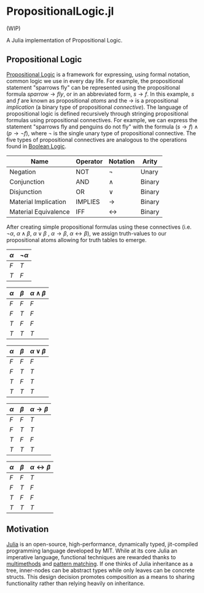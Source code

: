 # PropositionalLogic.jl

(WIP)

A Julia implementation of Propositional Logic.

## Propositional Logic

[Propositional Logic](https://en.wikipedia.org/wiki/Propositional_calculus) is a framework for expressing, using formal notation, 
common logic we use in every day life.
For example, the propositional statement "sparrows fly" can be represented using the propositional formula 
$\textit{sparrow}\rightarrow\textit{fly}$, or in an abbreviated form, $\textit{s}\rightarrow\textit{f}$.
In this example, $\textit{s}$ and $\textit{f}$ are known as propositional _atoms_ and the $\rightarrow$ is a propositional _implication_ (a binary
type of propositional _connective_).
The language of propositional logic is defined recursively through stringing propositional formulas using propositional connectives.
For example, we can express the statement "sparrows fly and penguins do not fly" with the formula $(\textit{s}\rightarrow\textit{f})\land(\textit{p}\rightarrow\neg\textit{f})$,
where $\neg$ is the single unary type of propositional connective.
The five types of propositional connectives are analogous to the operations found in [Boolean Logic](https://en.wikipedia.org/wiki/Boolean_algebra).

| Name                 | Operator | Notation          | Arity  |
|----------------------|----------|-------------------|--------|
| Negation             | NOT      | $\neg$            | Unary  |
| Conjunction          | AND      | $\land$           | Binary |
| Disjunction          | OR       | $\lor$            | Binary |
| Material Implication | IMPLIES  | $\rightarrow$     | Binary |
| Material Equivalence | IFF      | $\leftrightarrow$ | Binary |

After creating simple propositional formulas using these connectives (i.e. $\neg\alpha$, $\alpha\land\beta$, $\alpha\lor\beta$
, $\alpha\rightarrow\beta$, $\alpha\leftrightarrow\beta$), we assign truth-values to our propositional atoms allowing for truth 
tables to emerge.

| $\alpha$ | $\neg\alpha$ |
|----------|--------------|
| $F$      | $T$          |
| $T$      | $F$          |

| $\alpha$ | $\beta$ | $\alpha\land\beta$ |
|----------|---------|--------------------|
| $F$      | $F$     | $F$                |
| $F$      | $T$     | $F$                |
| $T$      | $F$     | $F$                |
| $T$      | $T$     | $T$                |

| $\alpha$ | $\beta$ | $\alpha\lor\beta$ |
|----------|---------|-------------------|
| $F$      | $F$     | $F$               |
| $F$      | $T$     | $T$               |
| $T$      | $F$     | $T$               |
| $T$      | $T$     | $T$               |

| $\alpha$ | $\beta$ | $\alpha\rightarrow\beta$ |
|----------|---------|--------------------------|
| $F$      | $F$     | $T$                      |
| $F$      | $T$     | $T$                      |
| $T$      | $F$     | $F$                      |
| $T$      | $T$     | $T$                      |

| $\alpha$ | $\beta$ | $\alpha\leftrightarrow\beta$ |
|----------|---------|------------------------------|
| $F$      | $F$     | $T$                          |
| $F$      | $T$     | $F$                          |
| $T$      | $F$     | $F$                          |
| $T$      | $T$     | $T$                          |

## Motivation

[Julia](https://julialang.org/) is an open-source, high-performance, dynamically typed, jit-compiled programming language developed by MIT.
While at its core Julia an imperative language, functional techniques are rewarded thanks to 
[multimethods](https://en.wikipedia.org/wiki/Multiple_dispatch) and [pattern matching](https://en.wikipedia.org/wiki/Pattern_matching).
If one thinks of Julia inheritance as a tree, inner-nodes can be abstract types while only leaves can be concrete structs.
This design decision promotes composition as a means to sharing functionality rather than relying heavily on inheritance.
